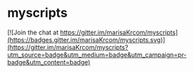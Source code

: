 # myscripts

[![Join the chat at https://gitter.im/marisaKrcom/myscripts](https://badges.gitter.im/marisaKrcom/myscripts.svg)](https://gitter.im/marisaKrcom/myscripts?utm_source=badge&utm_medium=badge&utm_campaign=pr-badge&utm_content=badge)
